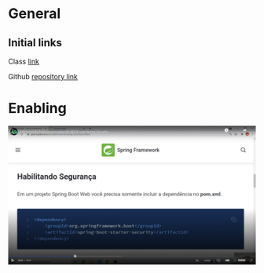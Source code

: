 # General

## Initial links

Class [link](https://web.dio.me/course/adicionando-seguranca-a-uma-api-rest-com-spring-security/learning/99032de1-b0da-4986-9907-6028acc4202d?back=/track/coding-the-future-claro-java-spring-boot&tab=undefined&moduleId=undefined)

Github [repository link](https://github.com/digitalinnovationone/dio-springboot)


# Enabling

![enabling Spring security](images/enabling-spring-secutity.png)